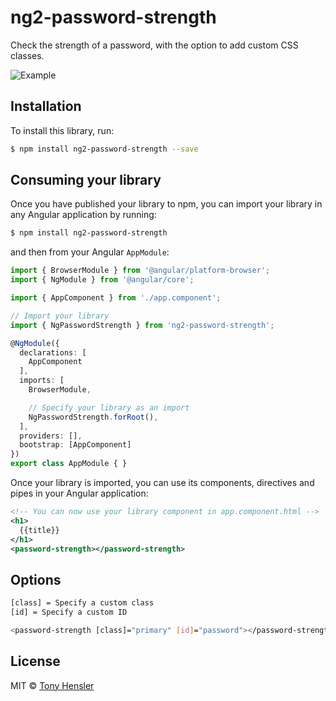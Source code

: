 # ng2-password-strength

Check the strength of a password, with the option to add custom CSS classes.

![Example](https://raw.githubusercontent.com/tonyhensler/ng2-password-strength/master/example.gif "Example")

## Installation

To install this library, run:

```bash
$ npm install ng2-password-strength --save
```

## Consuming your library

Once you have published your library to npm, you can import your library in any Angular application by running:

```bash
$ npm install ng2-password-strength
```

and then from your Angular `AppModule`:

```typescript
import { BrowserModule } from '@angular/platform-browser';
import { NgModule } from '@angular/core';

import { AppComponent } from './app.component';

// Import your library
import { NgPasswordStrength } from 'ng2-password-strength';

@NgModule({
  declarations: [
    AppComponent
  ],
  imports: [
    BrowserModule,

    // Specify your library as an import
    NgPasswordStrength.forRoot(),
  ],
  providers: [],
  bootstrap: [AppComponent]
})
export class AppModule { }
```

Once your library is imported, you can use its components, directives and pipes in your Angular application:

```xml
<!-- You can now use your library component in app.component.html -->
<h1>
  {{title}}
</h1>
<password-strength></password-strength>
```

## Options

```bash
[class] = Specify a custom class
[id] = Specify a custom ID

<password-strength [class]="primary" [id]="password"></password-strength>
```

## License

MIT © [Tony Hensler](mailto:thenslerse@gmail.com)
